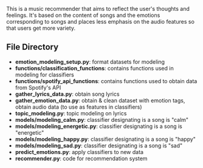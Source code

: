 This is a music recommender that aims to reflect the user's thoughts and feelings. It's based on the content of songs and the emotions corresponding to songs and places less emphasis on the audio features so that users get more variety.

## File Directory
* **emotion_modeling_setup.py**: format datasets for modeling  
* **functions/classification_functions**: contains functions used in modeling for classifiers  
* **functions/spotify_api_functions**: contains functions used to obtain data from Spotify's API  
* **gather_lyrics_data.py**: obtain song lyrics
* **gather_emotion_data.py**: obtain & clean dataset with emotion tags, obtain audio data (to use as features in classifiers)  
* **topic_modeling.py**: topic modeling on lyrics  
* **models/modeling_calm.py**: classifier designating is a song is "calm"  
* **models/modeling_energetic.py**: classifier designating is a song is "energetic"  
* **models/modeling_happy.py**: classifier designating is a song is "happy"  
* **models/modeling_sad.py**: classifier designating is a song is "sad"  
* **predict_emotions.py**: apply classifiers to new data  
* **recommender.py**: code for recommendation system  
